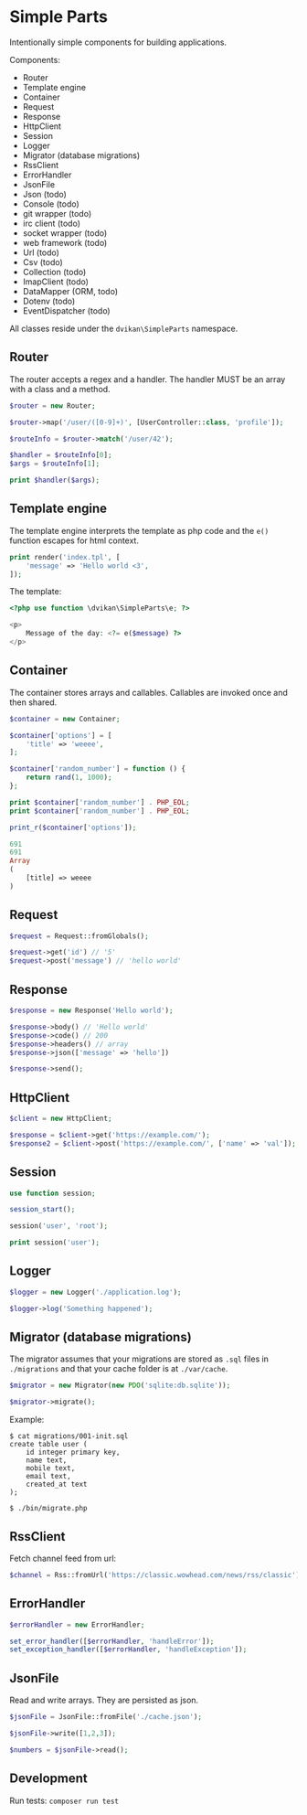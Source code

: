 # Simple Parts

Intentionally simple components for building applications.

Components:

* Router
* Template engine
* Container
* Request
* Response
* HttpClient
* Session
* Logger
* Migrator (database migrations)
* RssClient
* ErrorHandler
* JsonFile
* Json (todo)
* Console (todo)
* git wrapper (todo)
* irc client (todo)
* socket wrapper (todo)
* web framework (todo)
* Url (todo)
* Csv (todo)
* Collection (todo)
* ImapClient (todo)
* DataMapper (ORM, todo)
* Dotenv (todo)
* EventDispatcher (todo)

All classes reside under the `dvikan\SimpleParts` namespace.

## Router

The router accepts a regex and a handler. The handler MUST be
an array with a class and a method.

```php
$router = new Router;

$router->map('/user/([0-9]+)', [UserController::class, 'profile']);

$routeInfo = $router->match('/user/42');

$handler = $routeInfo[0];
$args = $routeInfo[1];

print $handler($args);
```
    
## Template engine

The template engine interprets the template as php code and the `e()`
function escapes for html context.
   
```php
print render('index.tpl', [
    'message' => 'Hello world <3',
]);
```

The template:

```php
<?php use function \dvikan\SimpleParts\e; ?>

<p>
    Message of the day: <?= e($message) ?>
</p>
```
    
## Container

The container stores arrays and callables. Callables are invoked once and then 
shared.
    
```php
$container = new Container;

$container['options'] = [
    'title' => 'weeee',
];

$container['random_number'] = function () {
    return rand(1, 1000);
};

print $container['random_number'] . PHP_EOL;
print $container['random_number'] . PHP_EOL;

print_r($container['options']);

691
691
Array
(
    [title] => weeee
)
```

## Request

```php
$request = Request::fromGlobals();

$request->get('id') // '5'
$request->post('message') // 'hello world'
```
   
## Response

```php
$response = new Response('Hello world');

$response->body() // 'Hello world'
$response->code() // 200
$response->headers() // array
$response->json(['message' => 'hello'])

$response->send();
```

## HttpClient

```php
$client = new HttpClient;

$response = $client->get('https://example.com/');
$response2 = $client->post('https://example.com/', ['name' => 'val']);
```
    
## Session

```php
use function session;

session_start();

session('user', 'root');

print session('user');
```

## Logger

```php
$logger = new Logger('./application.log');

$logger->log('Something happened');
```

## Migrator (database migrations)

The migrator assumes that your migrations are stored as `.sql` files in `./migrations`
and that your cache folder is at `./var/cache`.

```php
$migrator = new Migrator(new PDO('sqlite:db.sqlite'));

$migrator->migrate();
```

Example:

```console
$ cat migrations/001-init.sql
create table user (
    id integer primary key,
    name text,
    mobile text,
    email text,
    created_at text
);

$ ./bin/migrate.php
```

## RssClient

Fetch channel feed from url:

```php
$channel = Rss::fromUrl('https://classic.wowhead.com/news/rss/classic');
```

## ErrorHandler

```php
$errorHandler = new ErrorHandler;

set_error_handler([$errorHandler, 'handleError']);
set_exception_handler([$errorHandler, 'handleException']);
```

## JsonFile

Read and write arrays. They are persisted as json.

```php
$jsonFile = JsonFile::fromFile('./cache.json');

$jsonFile->write([1,2,3]);

$numbers = $jsonFile->read();
```

## Development

Run tests: `composer run test`
